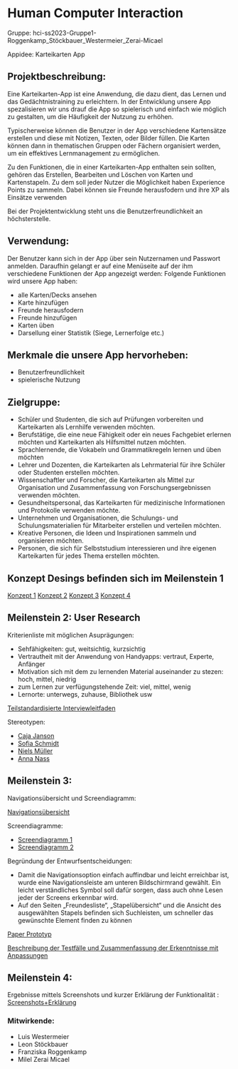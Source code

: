 
# Human Computer Interaction 
Gruppe: hci-ss2023-Gruppe1-Roggenkamp_Stöckbauer_Westermeier_Zerai-Micael

Appidee: Karteikarten App

## Projektbeschreibung: 

Eine Karteikarten-App ist eine Anwendung, die dazu dient, das Lernen und das Gedächtnistraining zu erleichtern. In der Entwicklung unsere App spezalisieren wir uns drauf die App so spielerisch und einfach wie möglich zu gestalten, um die Häufigkeit der Nutzung zu erhöhen.

Typischerweise können die Benutzer in der App verschiedene Kartensätze erstellen und diese mit Notizen, Texten, oder Bilder füllen. Die Karten können dann in thematischen Gruppen oder Fächern organisiert werden, um ein effektives Lernmanagement zu ermöglichen.

Zu den Funktionen, die in einer Karteikarten-App enthalten sein sollten, gehören das Erstellen, Bearbeiten und Löschen von Karten und Kartenstapeln. Zu dem soll jeder Nutzer die Möglichkeit haben Experience Points zu sammeln. Dabei können sie Freunde herausfodern und ihre XP als Einsätze verwenden

Bei der Projektentwicklung steht uns die Benutzerfreundlichkeit an höchsterstelle.

## Verwendung: 

Der Benutzer kann sich in der App über sein Nutzernamen und Passwort anmelden. 
Daraufhin gelangt er auf eine Menüseite auf der ihm verschiedene Funktionen der App angezeigt werden: 
Folgende Funktionen wird unsere App haben: 
- alle Karten/Decks ansehen
- Karte hinzufügen
- Freunde herausfodern 
- Freunde hinzufügen
- Karten üben
- Darsellung einer Statistik (Siege, Lernerfolge etc.)


## Merkmale die unsere App hervorheben: 

- Benutzerfreundlichkeit
- spielerische Nutzung


## Zielgruppe: 
- Schüler und Studenten, die sich auf Prüfungen vorbereiten und Karteikarten als Lernhilfe verwenden möchten.
- Berufstätige, die eine neue Fähigkeit oder ein neues Fachgebiet erlernen möchten und Karteikarten als Hilfsmittel nutzen möchten.
- Sprachlernende, die Vokabeln und Grammatikregeln lernen und üben möchten
- Lehrer und Dozenten, die Karteikarten als Lehrmaterial für ihre Schüler oder Studenten erstellen möchten.
- Wissenschaftler und Forscher, die Karteikarten als Mittel zur Organisation und Zusammenfassung von Forschungsergebnissen verwenden 	  möchten.
- Gesundheitspersonal, das Karteikarten für medizinische Informationen und Protokolle verwenden möchte.
- Unternehmen und Organisationen, die Schulungs- und Schulungsmaterialien für Mitarbeiter erstellen und verteilen möchten.
- Kreative Personen, die Ideen und Inspirationen sammeln und organisieren möchten.
- Personen, die sich für Selbststudium interessieren und ihre eigenen Karteikarten für jedes Thema erstellen möchten.


## Konzept Desings befinden sich im Meilenstein 1
[Konzept 1](https://code.fbi.h-da.de/hci_ss2023_parent/hci-ss2023/hci-ss2023-Gruppe1-Roggenkamp_Stockbauer_Westermeier_Zerai-Micael/-/blob/8d35b78034d0eacee0502e79c9e4c08384225a05/Meilenstein%20%231/2023-04-27-DesignLeon.pdf)
[Konzept 2](https://code.fbi.h-da.de/hci_ss2023_parent/hci-ss2023/hci-ss2023-Gruppe1-Roggenkamp_Stockbauer_Westermeier_Zerai-Micael/-/blob/main/Meilenstein%20/AnkiMingle.pdf)
[Konzept 3](https://code.fbi.h-da.de/-/ide/project/hci_ss2023_parent/hci-ss2023/hci-ss2023-Gruppe1-Roggenkamp_Stockbauer_Westermeier_Zerai-Micael/tree/main/-/Meilenstein%20%231/DesignLuis.pdf/)
[Konzept 4](/uploads/1eb6a192da6ce6922e3022ea87faaa5c/SkizzeApp.pdf)

## Meilenstein 2: User Research 

Kriterienliste mit möglichen Asuprägungen:
- Sehfähigkeiten: gut, weitsichtig, kurzsichtig
- Vertrautheit mit der Anwendung von Handyapps: vertraut, Experte, Anfänger
- Motivation sich mit dem zu lernenden Material auseinander zu stezen: hoch, mittel, niedrig
- zum Lernen zur verfügungstehende Zeit: viel, mittel, wenig
- Lernorte: unterwegs, zuhause, Bibliothek usw

[Teilstandardisierte Interviewleitfaden](https://code.fbi.h-da.de/hci_ss2023_parent/hci-ss2023/hci-ss2023-Gruppe1-Roggenkamp_Stockbauer_Westermeier_Zerai-Micael/-/blob/main/Meilenstein/Interviewleitfaden.pdf) 

Stereotypen: 
- [Caja Janson](https://code.fbi.h-da.de/hci_ss2023_parent/hci-ss2023/hci-ss2023-Gruppe1-Roggenkamp_Stockbauer_Westermeier_Zerai-Micael/-/blob/7cf8b9f065b4378601eb4b04da2a1caa359c4e3f/Meilenstein%20%232/CajaJenson.pdf)
- [Sofia Schmidt](https://code.fbi.h-da.de/hci_ss2023_parent/hci-ss2023/hci-ss2023-Gruppe1-Roggenkamp_Stockbauer_Westermeier_Zerai-Micael/-/blob/7cf8b9f065b4378601eb4b04da2a1caa359c4e3f/Meilenstein%20%232/SofiaEndVersion.pdf)
- [Niels Müller](https://code.fbi.h-da.de/hci_ss2023_parent/hci-ss2023/hci-ss2023-Gruppe1-Roggenkamp_Stockbauer_Westermeier_Zerai-Micael/-/blob/main/Meilenstein%20%232/Meilenstein2_Luis_Westermeier.pdf)
- [Anna Nass](https://code.fbi.h-da.de/hci_ss2023_parent/hci-ss2023/hci-ss2023-Gruppe1-Roggenkamp_Stockbauer_Westermeier_Zerai-Micael/-/blob/7cf8b9f065b4378601eb4b04da2a1caa359c4e3f/Meilenstein%20%232/2023-05-14-AnnaNass.pdf)

## Meilenstein 3: 
Navigationsübersicht und Screendiagramm:

[Navigationsübersicht](https://code.fbi.h-da.de/hci_ss2023_parent/hci-ss2023/hci-ss2023-Gruppe1-Roggenkamp_Stockbauer_Westermeier_Zerai-Micael/-/tree/main/Meilenstein3/NavigationsübersichtFunktion.pdf)


Screendiagramme:
- [Screendiagramm 1](https://code.fbi.h-da.de/hci_ss2023_parent/hci-ss2023/hci-ss2023-Gruppe1-Roggenkamp_Stockbauer_Westermeier_Zerai-Micael/-/blob/main/Meilenstein3/Screendiagramm1.pdf)
- [Screendiagramm 2](https://code.fbi.h-da.de/hci_ss2023_parent/hci-ss2023/hci-ss2023-Gruppe1-Roggenkamp_Stockbauer_Westermeier_Zerai-Micael/-/blob/main/Meilenstein3/Screendiagramm2.pdf)


Begründung der Entwurfsentscheidungen:
- Damit die Navigationsoption einfach auffindbar und leicht erreichbar ist, wurde eine Navigationsleiste am unteren Bildschirmrand gewählt. Ein leicht verständliches Symbol soll dafür sorgen, dass auch ohne Lesen jeder der Screens erkennbar wird.
- Auf den Seiten „Freundesliste“, „Stapelübersicht“ und die Ansicht des ausgewählten Stapels befinden sich Suchleisten, um schneller das gewünschte Element finden zu können


[Paper Prototyp](https://code.fbi.h-da.de/hci_ss2023_parent/hci-ss2023/hci-ss2023-Gruppe1-Roggenkamp_Stockbauer_Westermeier_Zerai-Micael/-/blob/main/Meilenstein3/PapierPrototyp.pdf)


[Beschreibung der Testfälle und Zusammenfassung der Erkenntnisse mit Anpassungen](https://code.fbi.h-da.de/hci_ss2023_parent/hci-ss2023/hci-ss2023-Gruppe1-Roggenkamp_Stockbauer_Westermeier_Zerai-Micael/-/blob/main/Meilenstein3/Testf%C3%A4lleErkenntnisse.pdf)


## Meilenstein 4: 

 Ergebnisse mittels Screenshots und kurzer Erklärung der Funktionalität : <br>
 [Screenshots+Erklärung](https://code.fbi.h-da.de/hci_ss2023_parent/hci-ss2023/hci-ss2023-Gruppe1-Roggenkamp_Stockbauer_Westermeier_Zerai-Micael/-/blob/main/Meilenstein%20%234/Meilenstein%20%234.pdf)

 

### Mitwirkende: 

- Luis Westermeier
- Leon Stöckbauer
- Franziska Roggenkamp
- Milel Zerai Micael 
